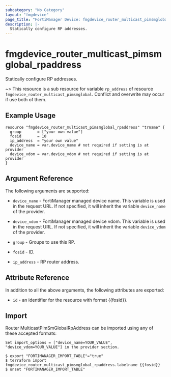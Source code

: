 ```yaml
---
subcategory: "No Category"
layout: "fmgdevice"
page_title: "FortiManager Device: fmgdevice_router_multicast_pimsmglobal_rpaddress"
description: |-
  Statically configure RP addresses.
---
```


# fmgdevice_router_multicast_pimsmglobal_rpaddress
Statically configure RP addresses.

~> This resource is a sub resource for variable `rp_address` of resource `fmgdevice_router_multicast_pimsmglobal`. Conflict and overwrite may occur if use both of them.



## Example Usage

```hcl
resource "fmgdevice_router_multicast_pimsmglobal_rpaddress" "trname" {
  group       = ["your own value"]
  fosid       = 10
  ip_address  = "your own value"
  device_name = var.device_name # not required if setting is at provider
  device_vdom = var.device_vdom # not required if setting is at provider
}
```

## Argument Reference


The following arguments are supported:

* `device_name` - FortiManager managed device name. This variable is used in the request URL. If not specified, it will inherit the variable `device_name` of the provider.
* `device_vdom` - FortiManager managed device vdom. This variable is used in the request URL. If not specified, it will inherit the variable `device_vdom` of the provider.

* `group` - Groups to use this RP.
* `fosid` - ID.
* `ip_address` - RP router address.


## Attribute Reference

In addition to all the above arguments, the following attributes are exported:
* `id` - an identifier for the resource with format {{fosid}}.

## Import

Router MulticastPimSmGlobalRpAddress can be imported using any of these accepted formats:
```
Set import_options = ["device_name=YOUR_VALUE", "device_vdom=YOUR_VALUE"] in the provider section.

$ export "FORTIMANAGER_IMPORT_TABLE"="true"
$ terraform import fmgdevice_router_multicast_pimsmglobal_rpaddress.labelname {{fosid}}
$ unset "FORTIMANAGER_IMPORT_TABLE"
```

